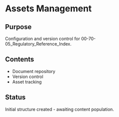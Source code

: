 # Assets Management

## Purpose
Configuration and version control for 00-70-05_Regulatory_Reference_Index.

## Contents
- Document repository
- Version control
- Asset tracking

## Status
Initial structure created - awaiting content population.
